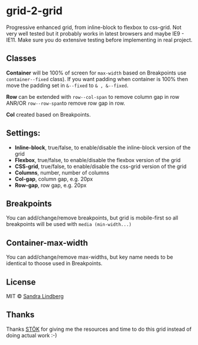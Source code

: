 # grid-2-grid
Progressive enhanced grid, from inline-block to flexbox to css-grid. Not very well tested but it probably works in latest browsers and maybe IE9 - IE11. Make sure you do extensive testing before implementing in real project. 

## Classes
__Container__ will be 100% of screen for `max-width` based on Breakpoints use `container--fixed` class). If you want padding when container is 100% then move the padding set in `&--fixed` to `& , &--fixed`. 

__Row__ can be extended with `row--col-span` to remove column gap in row ANR/OR `row--row-span`to remove row gap in row.

__Col__ created based on Breakpoints.

## Settings:
* __Inline-block__, true/false, to enable/disable the inline-block version of the grid
* __Flexbox__, true/false, to enable/disable the flexbox version of the grid
* __CSS-grid__, true/false, to enable/disable the css-grid version of the grid
* __Columns__, number, number of columns
* __Col-gap__, column gap, e.g. 20px
* __Row-gap__, row gap, e.g. 20px

## Breakpoints
You can add/change/remove breakpoints, but grid is mobile-first so all breakpoints will be used with `media (min-width...)`

## Container-max-width
You can add/change/remove max-widths, but key name needs to be identical to thoose used in Breakpoints. 

## License
MIT © [Sandra Lindberg](https://github.com/sandralindberg) 

## Thanks
Thanks [STÖK](https://www.stok.se/) for giving me the resources and time to do this grid instead of doing actual work :-) 
